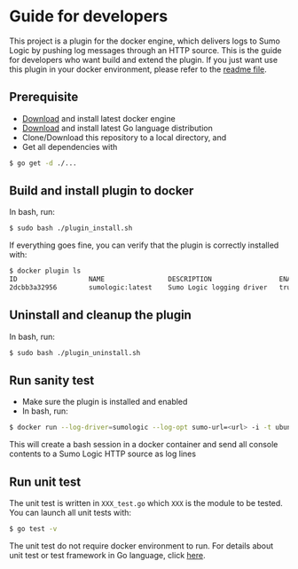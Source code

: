 # Guide for developers
This project is a plugin for the docker engine, which delivers logs to Sumo Logic by pushing log messages through an HTTP source.
This is the guide for developers who want build and extend the plugin. If you just want use this plugin in your docker environment, please refer to the [readme file](README.md).

## Prerequisite
  * [Download](https://www.docker.com/get-docker) and install latest docker engine
  * [Download](https://golang.org/dl/) and install latest Go language distribution
  * Clone/Download this repository to a local directory, and
  * Get all dependencies with 
  ```bash
  $ go get -d ./...
  ```

## Build and install plugin to docker
In bash, run:
```bash
$ sudo bash ./plugin_install.sh
```
If everything goes fine, you can verify that the plugin is correctly installed with:
```bash
$ docker plugin ls
ID                  NAME                DESCRIPTION                 ENABLED
2dcbb3a32956        sumologic:latest    Sumo Logic logging driver   true
```

## Uninstall and cleanup the plugin
In bash, run:
```bash
$ sudo bash ./plugin_uninstall.sh
```

## Run sanity test
  * Make sure the plugin is installed and enabled
  * In bash, run:
```bash
$ docker run --log-driver=sumologic --log-opt sumo-url=<url> -i -t ubuntu bash
```
This will create a bash session in a docker container and send all console contents to a Sumo Logic HTTP source as log lines

## Run unit test
The unit test is written in `XXX_test.go` which `XXX` is the module to be tested. You can launch all unit tests with:
```bash
$ go test -v
```
The unit test do not require docker environment to run. For details about unit test or test framework in Go language, click [here](https://golang.org/pkg/testing/).
